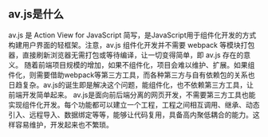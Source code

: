 ## av.js是什么
av.js 是 Action View for JavaScript 简写，是JavaScript用于组件化开发的方式构建用户界面的轻框架。注意，av.js 组件化开发并不需要 webpack 等模块打包器，直接刷新浏览器无需打包或等待编译，让一切变得简单，即 av.js 存在的意义。
随着前端项目规模的增加，如果不组件化，项目会难以维护、扩展。如果组件化，则需要借助webpack等第三方工具，而各种第三方与自有依赖包的关系也日趋复杂。av.js的诞生即是解决这个问题，能组件化，也不依赖第三方工具，让前端开发简单起来。
av.js是面向前后端分离的网页开发，不需要第三方工具也能实现组件化开发。每个功能都可以建立一个工程，工程之间相互调用、继承、动态引入、远程导入、数据绑定等等，能够让代码复用，具备高内聚低耦合的能力。这样容易维护，开发起来也不繁琐。
